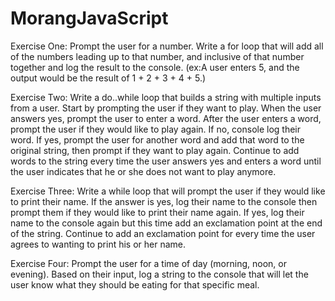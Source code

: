 # MorangJavaScript

Exercise One:
Prompt the user for a number.
Write a for loop that will add all of the numbers leading up to that number, and inclusive of that number together and log the result to the console. 
(ex:A user enters 5, and the output would be the result of 1 + 2 + 3 + 4 + 5.)

Exercise Two:
Write a do..while loop that builds a string with multiple inputs from a user. 
Start by prompting the user if they want to play. 
When the user answers yes, prompt the user to enter a word. 
After the user enters a word, prompt the user if they would like to play again. 
If no, console log their word. 
If yes, prompt the user for another word and add that word to the original string, then prompt if they want to play again. 
Continue to add words to the string every time the user answers yes and enters a word until the user indicates that he or she does not want to play anymore. 

Exercise Three:
Write a while loop that will prompt the user if they would like to print their name. 
If the answer is yes, log their name to the console then prompt them if they would like to print their name again. 
If yes, log their name to the console again but this time add an exclamation point at the end of the string. 
Continue to add an exclamation point for every time the user agrees to wanting to print his or her name. 

Exercise Four:
Prompt the user for a time of day (morning, noon, or evening). 
Based on their input, log a string to the console that will let the user know what they should be eating for that specific meal. 
